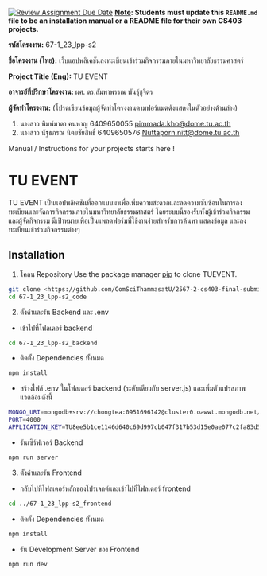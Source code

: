 [![Review Assignment Due Date](https://classroom.github.com/assets/deadline-readme-button-22041afd0340ce965d47ae6ef1cefeee28c7c493a6346c4f15d667ab976d596c.svg)](https://classroom.github.com/a/w8H8oomW)
**<ins>Note</ins>: Students must update this `README.md` file to be an installation manual or a README file for their own CS403 projects.**

**รหัสโครงงาน:** 67-1_23_lpp-s2

**ชื่อโครงงาน (ไทย):** เว็บแอปพลิเคชันลงทะเบียนเข้าร่วมกิจกรรมภายในมหาวิทยาลัยธรรมศาสตร์ 

**Project Title (Eng):** TU EVENT

**อาจารย์ที่ปรึกษาโครงงาน:** ผศ. ดร.ลัมพาพรรณ พันธุ์ชูจิตร 

**ผู้จัดทำโครงงาน:** (โปรดเขียนข้อมูลผู้จัดทำโครงงานตามฟอร์แมตดังแสดงในตัวอย่างด้านล่าง)
1. นางสาว พิมพ์มาดา คนหาญ  6409650055  pimmada.kho@dome.tu.ac.th
2. นางสาว นัฐธภรณ นิตยชัยสิทธิ์  6409650576  Nuttaporn.nitt@dome.tu.ac.th
   
Manual / Instructions for your projects starts here !
# TU EVENT

TU EVENT เป็นแอปพลิเคชันที่ออกแบบมาเพื่อเพิ่มความสะดวกและลดความซับซ้อนในการลงทะเบียนและจัดการกิจกรรมภายในมหาวิทยาลัยธรรมศาสตร์ โดยระบบนี้รองรับทั้งผู้เข้าร่วมกิจกรรมและผู้จัดกิจกรรม มีเป้าหมายเพื่อเป็นแพลตฟอร์มที่ใช้งานง่ายสำหรับการค้นหา แสดงข้อมูล และลงทะเบียนเข้าร่วมกิจกรรมต่างๆ

## Installation

1. โคลน Repository Use the package manager [pip](https://github.com/ComSciThammasatU/2567-2-cs403-final-submission-67-1_23_lpp-s2.git) to clone TUEVENT.

```bash
git clone <https://github.com/ComSciThammasatU/2567-2-cs403-final-submission-67-1_23_lpp-s2.git>
cd 67-1_23_lpp-s2_code
```

2. ตั้งค่าและรัน Backend และ .env
- เข้าไปที่โฟลเดอร์ backend
```bash
cd 67-1_23_lpp-s2_backend
```
- ติดตั้ง Dependencies ทั้งหมด
```bash
npm install
```
- สร้างไฟล์ .env ในโฟลเดอร์ backend (ระดับเดียวกับ server.js) และเพิ่มตัวแปรสภาพแวดล้อมดังนี้
```bash
MONGO_URI=mongodb+srv://chongtea:0951696142@cluster0.oawwt.mongodb.net/tu-event 
PORT=4000
APPLICATION_KEY=TU8ee5b1ce1146d640c69d997cb047f317b53d15e0ae077c2fa83d585eb0f6c502ca2e098ef7a2e15d358c8253991edcdb

```
- รันเซิร์ฟเวอร์ Backend
```bash
npm run server
```
3. ตั้งค่าและรัน Frontend
- กลับไปที่โฟลเดอร์หลักของโปรเจกต์และเข้าไปที่โฟลเดอร์ frontend
```bash
cd ../67-1_23_lpp-s2_frontend
```
- ติดตั้ง Dependencies ทั้งหมด
```bash
npm install
```
- รัน Development Server ของ Frontend
```bash
npm run dev
```

